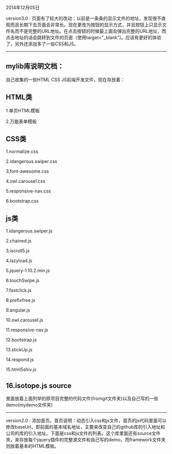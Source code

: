 2014年12月05日

version3.0 : 页面有了较大的改动：以前是一条条的显示文件的地址，发现很不直观而且长期下去页面会非常长。现在更改为按钮的显示方式，并且按钮上只显示文件名而不是完整的URL地址。在点击按钮的时候最上面会弹出完整的URL地址，而点击地址的话会跳转到文件的页面（使用target="_blank")。应该有更好的体验了，另外还添加多了一些CSS和JS。

<hr/>

mylib库说明文档：
---------------------------
自己收集的一些HTML CSS JS前端开发文件，现在存放着：

HTML类
-------------------------------
1.单页HTML模板

2.万能表单模板

CSS类
------------------------------
1.normalize.css

2.idangerous.swiper.css

3.font-awesome.css

4.owl.carousel.css

5.responsive-nav.css

6.bootstrap.css

js类
------------------------------
1.idangerous.swiper.js

2.chained.js

3.iscroll5.js

4.lazyload.js

5.jquery-1.10.2.min.js

6.touchSwipe.js

7.fastclick.js

8.prefixfree.js

9.angular.js

10.owl.carousel.js

11.responsive-nav.js

12.bootstrap.js

13.stickUp.js

14.respond.js

15.html5shiv.js

16.isotope.js
source
-------------------------------
里面放着上面列举的原项目完整的代码文件(fromgit文件夹)以及自己写的一些demo(mydemo文件夹)

<hr/>

version2.0 : 添加首页。首页说明：动态引入css和js文件，首页的js代码里面可以修改baseUrl，即前面的基本域名地址，主要来改变自己的github库的引入地址和公司的库的引入地址。下面是css和js文件的列表。这个库里面还有source文件夹，来存放每个jquery插件的完整源文件和自己写的demo，而framework文件夹则放着基本的HTML模板。